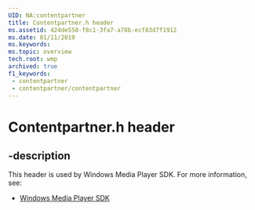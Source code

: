 ```yaml
---
UID: NA:contentpartner
title: Contentpartner.h header
ms.assetid: 424de550-f8c1-3fa7-a78b-ecf83d7f1912
ms.date: 01/11/2019
ms.keywords: 
ms.topic: overview
tech.root: wmp
archived: true
f1_keywords:
 - contentpartner
 - contentpartner/contentpartner
---
```


# Contentpartner.h header


## -description

This header is used by Windows Media Player SDK. For more information, see:

- [Windows Media Player SDK](../_wmp/index.md)

